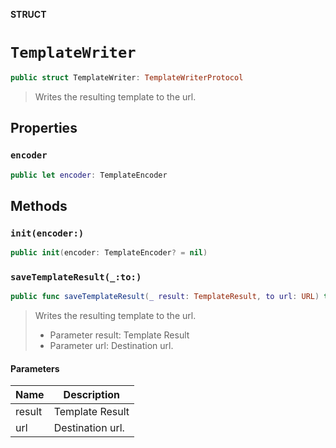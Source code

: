 **STRUCT**

# `TemplateWriter`

```swift
public struct TemplateWriter: TemplateWriterProtocol
```

> Writes the resulting template to the url.

## Properties
### `encoder`

```swift
public let encoder: TemplateEncoder
```

## Methods
### `init(encoder:)`

```swift
public init(encoder: TemplateEncoder? = nil)
```

### `saveTemplateResult(_:to:)`

```swift
public func saveTemplateResult(_ result: TemplateResult, to url: URL) throws
```

> Writes the resulting template to the url.
>  - Parameter result: Template Result
>  - Parameter url: Destination url.

#### Parameters

| Name | Description |
| ---- | ----------- |
| result | Template Result |
| url | Destination url. |